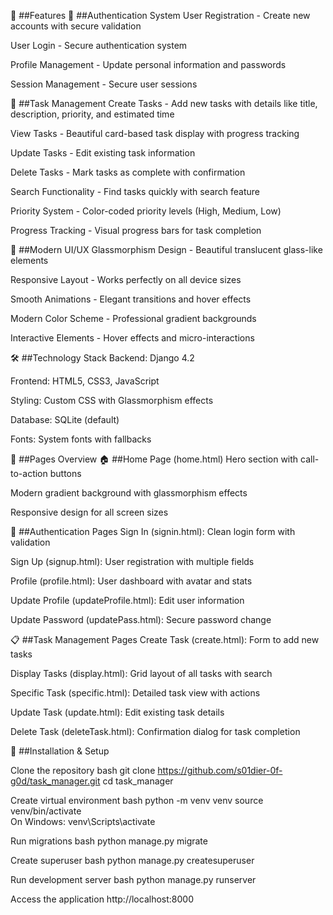 🚀 ##Features
🔐 ##Authentication System
User Registration - Create new accounts with secure validation

User Login - Secure authentication system

Profile Management - Update personal information and passwords

Session Management - Secure user sessions

📝 ##Task Management
Create Tasks - Add new tasks with details like title, description, priority, and estimated time

View Tasks - Beautiful card-based task display with progress tracking

Update Tasks - Edit existing task information

Delete Tasks - Mark tasks as complete with confirmation

Search Functionality - Find tasks quickly with search feature

Priority System - Color-coded priority levels (High, Medium, Low)

Progress Tracking - Visual progress bars for task completion

🎨 ##Modern UI/UX
Glassmorphism Design - Beautiful translucent glass-like elements

Responsive Layout - Works perfectly on all device sizes

Smooth Animations - Elegant transitions and hover effects

Modern Color Scheme - Professional gradient backgrounds

Interactive Elements - Hover effects and micro-interactions

🛠️ ##Technology Stack
Backend: Django 4.2

Frontend: HTML5, CSS3, JavaScript

Styling: Custom CSS with Glassmorphism effects

Database: SQLite (default) 

Fonts: System fonts with fallbacks

🎯 ##Pages Overview
🏠 ##Home Page (home.html)
Hero section with call-to-action buttons

Modern gradient background with glassmorphism effects

Responsive design for all screen sizes

🔐 ##Authentication Pages
Sign In (signin.html): Clean login form with validation

Sign Up (signup.html): User registration with multiple fields

Profile (profile.html): User dashboard with avatar and stats

Update Profile (updateProfile.html): Edit user information

Update Password (updatePass.html): Secure password change

📋 ##Task Management Pages
Create Task (create.html): Form to add new tasks

Display Tasks (display.html): Grid layout of all tasks with search

Specific Task (specific.html): Detailed task view with actions

Update Task (update.html): Edit existing task details

Delete Task (deleteTask.html): Confirmation dialog for task completion

🚀 ##Installation & Setup

Clone the repository
bash
git clone https://github.com/s01dier-0f-g0d/task_manager.git
cd task_manager

Create virtual environment
bash
python -m venv venv
source venv/bin/activate  
On Windows: venv\Scripts\activate

Run migrations
bash
python manage.py migrate

Create superuser
bash
python manage.py createsuperuser

Run development server
bash
python manage.py runserver

Access the application
http://localhost:8000

